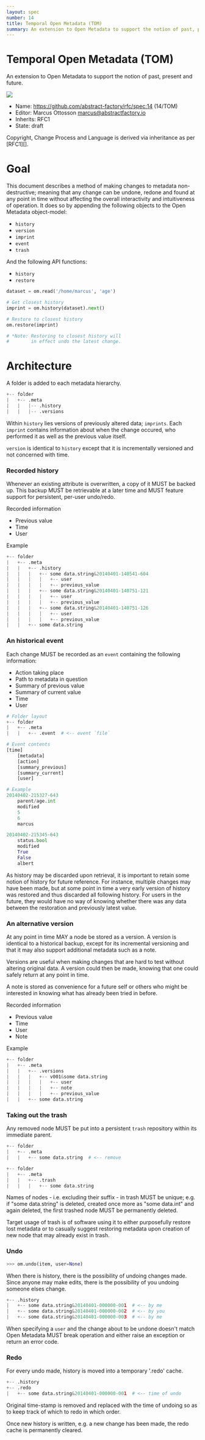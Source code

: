 ```yaml
---
layout: spec
number: 14
title: Temporal Open Metadata (TOM)
summary: An extension to Open Metadata to support the notion of past, present and future.
---
```

# Temporal Open Metadata (TOM)

An extension to Open Metadata to support the notion of past, present and future.

![](https://dl.dropbox.com/s/3b09g8gl4y3is9u/spec14_tom_place_v001.png)

* Name: https://github.com/abstract-factory/rfc/spec:14 (14/TOM)
* Editor: Marcus Ottosson <marcus@abstractfactory.io>
* Inherits: RFC1
* State: draft

Copyright, Change Process and Language is derived via inheritance as per [RFC1][].

# Goal

This document describes a method of making changes to metadata non-destructive; meaning that any change can be undone, redone and found at any point in time without affecting the overall interactivity and intuitiveness of operation. It does so by appending the following objects to the Open Metadata object-model:

* `history`
* `version`
* `imprint`
* `event`
* `trash`

And the following API functions:

* `history`
* `restore`

```python
dataset = om.read('/home/marcus', 'age')

# Get closest history
imprint = om.history(dataset).next()

# Restore to closest history
om.restore(imprint)

# *Note: Restoring to closest history will
# 		 in effect undo the latest change.
```

# Architecture

A folder is added to each metadata hierarchy.

```python
+-- folder
|   +-- .meta
|   |   |-- .history
|   |   |-- .versions
```

Within `history` lies versions of previously altered data; `imprints`. Each `imprint` contains information about when the change occured, who performed it as well as the previous value itself.

`version` is identical to `history` except that it is incrementally versioned and not concerned with time.

### Recorded history

Whenever an existing attribute is overwritten, a copy of it MUST be backed up. This backup MUST be retrievable at a later time and MUST feature support for persistent, per-user undo/redo.

Recorded information

* Previous value
* Time
* User

Example

```python
+-- folder
|   +-- .meta
|   |   +-- .history
|   |   |   +-- some data.string&20140401-140541-604
|   |   |   |   +-- user
|   |   |   |   +-- previous_value
|   |   |   +-- some data.string&20140401-140751-121
|   |   |   |   +-- user
|   |   |   |   +-- previous_value
|   |   |   +-- some data.string&20140401-140751-126
|   |   |   |   +-- user
|   |   |   |   +-- previous_value
|   |   +-- some data.string
```

### An historical event

Each change MUST be recorded as an `event` containing the following information:

* Action taking place
* Path to metadata in question
* Summary of previous value
* Summary of current value
* Time
* User

```python
# Folder layout
+-- folder
|   +-- .meta
|   |   +-- .event  # <-- event `file`

# Event contents
[time]
	[metadata]
	[action]
	[summary_previous]
	[summary_current]
	[user]

# Example
20140402-215327-643
	parent/age.int
	modified
	5
	6
	marcus

20140402-215345-643
	status.bool
	modified
	True
	False
	albert
```

As history may be discarded upon retrieval, it is important to retain some notion of history for future reference. For instance, multiple changes may have been made, but at some point in time a very early version of history was restored and thus discarded all following history. For users in the future, they would have no way of knowing whether there was any data between the restoration and previously latest value.

### An alternative version

At any point in time MAY a node be stored as a version. A version is identical to a historical backup, except for its incremental versioning and that it may also support additional metadata such as a note.

Versions are useful when making changes that are hard to test without altering original data. A version could then be made, knowing that one could safely return at any point in time.

A note is stored as convenience for a future self or others who might be interested in knowing what has already been tried in before.

Recorded information

* Previous value
* Time
* User
* Note

Example

```python
+-- folder
|   +-- .meta
|   |   +-- .versions
|   |   |   +-- v001&some data.string
|   |   |   |   +-- user
|   |   |   |   +-- note
|   |   |   |   +-- previous_value
|   |   +-- some data.string
```

### Taking out the trash

Any removed node MUST be put into a persistent `trash` repository within its immediate parent.

```python
+-- folder
|   +-- .meta
|   |   +-- some data.string  # <-- remove
```

```python
+-- folder
|   +-- .meta
|   |   +-- .trash
|   |   |   +-- some data.string
```

Names of nodes - i.e. excluding their suffix - in trash MUST be unique; e.g. if "some data.string" is deleted, created once more as "some data.int" and again deleted, the first trashed node MUST be permanently deleted.

Target usage of trash is of software using it to either purposefully restore lost metadata or to casually suggest restoring metadata upon creation of new node that may already exist in trash.

### Undo

```python
>>> om.undo(item, user=None)
```

When there is history, there is the possibility of undoing changes made. Since anyone may make edits, there is the possibility of you undoing someone elses change.

```python
+-- .history
|   +-- some data.string&20140401-000000-001  # <-- by me
|   +-- some data.string&20140401-000000-002  # <-- by you
|   +-- some data.string&20140401-000000-003  # <-- by me
```

When specifying a `user` and the change about to be undone doesn't match Open Metadata MUST break operation and either raise an exception or return an error code.

### Redo

For every undo made, history is moved into a temporary '.redo' cache.

```python
+-- .history
+-- .redo
|   +-- some data.string&20140401-000000-001  # <-- time of undo
```

Original time-stamp is removed and replaced with the time of undoing so as to keep track of which to redo in which order.

Once new history is written, e.g. a new change has been made, the redo cache is permanently cleared.

